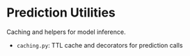 # Prediction Utilities

Caching and helpers for model inference.

- `caching.py`: TTL cache and decorators for prediction calls

